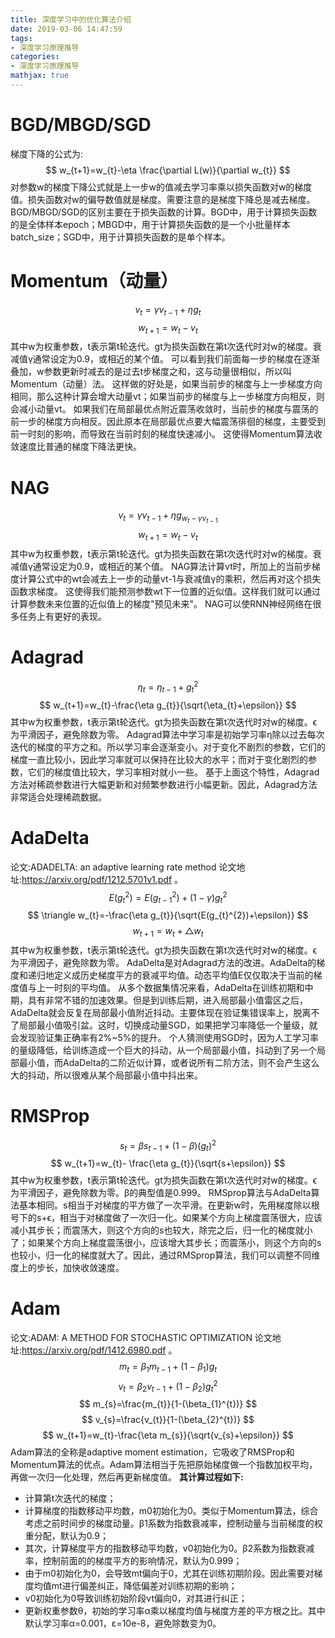 ```yaml
---
title: 深度学习中的优化算法介绍
date: 2019-03-06 14:47:59
tags:
- 深度学习原理推导
categories:
- 深度学习原理推导
mathjax: true
---
```


# BGD/MBGD/SGD
梯度下降的公式为:
$$
w_{t+1}=w_{t}-\eta \frac{\partial L(w)}{\partial w_{t}}
$$
对参数w的梯度下降公式就是上一步w的值减去学习率乘以损失函数对w的梯度值。损失函数对w的偏导数值就是梯度。需要注意的是梯度下降总是减去梯度。
BGD/MBGD/SGD的区别主要在于损失函数的计算。BGD中，用于计算损失函数的是全体样本epoch；MBGD中，用于计算损失函数的是一个小批量样本batch_size；SGD中，用于计算损失函数的是单个样本。
# Momentum（动量）
$$
v_{t}=\gamma v_{t-1}+\eta g_{t}
$$
$$
w_{t+1}=w_{t}-v_{t}
$$
其中w为权重参数，t表示第t轮迭代。gt为损失函数在第t次迭代时对w的梯度。衰减值γ通常设定为0.9，或相近的某个值。
可以看到我们前面每一步的梯度在逐渐叠加，w参数更新时减去的是过去t步梯度之和，这与动量很相似，所以叫Momentum（动量）法。
这样做的好处是，如果当前步的梯度与上一步梯度方向相同，那么这种计算会增大动量vt；如果当前步的梯度与上一步梯度方向相反，则会减小动量vt。
如果我们在局部最优点附近震荡收敛时，当前步的梯度与震荡的前一步的梯度方向相反。因此原本在局部最优点要大幅震荡徘徊的梯度，主要受到前一时刻的影响，而导致在当前时刻的梯度快速减小。 这使得Momentum算法收敛速度比普通的梯度下降法更快。
# NAG
$$
v_{t}=\gamma v_{t-1}+\eta g_{w_{t}-\gamma v_{t-1}}
$$
$$
w_{t+1}=w_{t}-v_{t}
$$
其中w为权重参数，t表示第t轮迭代。gt为损失函数在第t次迭代时对w的梯度。衰减值γ通常设定为0.9，或相近的某个值。
NAG算法计算vt时，所加上的当前步梯度计算公式中的wt会减去上一步的动量vt-1与衰减值γ的乘积，然后再对这个损失函数求梯度。
这使得我们能预测参数wt下一位置的近似值。这样我们就可以通过计算参数未来位置的近似值上的梯度"预见未来"。
NAG可以使RNN神经网络在很多任务上有更好的表现。
# Adagrad
$$
\eta_{t}=\eta_{t-1}+g_{t}^{2}
$$
$$
w_{t+1}=w_{t}-\frac{\eta g_{t}}{\sqrt{\eta_{t}+\epsilon}}
$$
其中w为权重参数，t表示第t轮迭代。gt为损失函数在第t次迭代时对w的梯度。ϵ为平滑因子，避免除数为零。
Adagrad算法中学习率是初始学习率η除以过去每次迭代的梯度的平方之和。所以学习率会逐渐变小。对于变化不剧烈的参数，它们的梯度一直比较小，因此学习率就可以保持在比较大的水平；而对于变化剧烈的参数，它们的梯度值比较大，学习率相对就小一些。
基于上面这个特性，Adagrad方法对稀疏参数进行大幅更新和对频繁参数进行小幅更新。因此，Adagrad方法非常适合处理稀疏数据。
# AdaDelta
论文:ADADELTA: an adaptive learning rate method
论文地址:https://arxiv.org/pdf/1212.5701v1.pdf 。
$$
E(g_{t}^{2})=E(g_{t-1}^{2})+(1-\gamma) g_{t}^{2}
$$
$$
\triangle w_{t}=-\frac{\eta g_{t}}{\sqrt{E(g_{t}^{2})+\epsilon}}
$$
$$
w_{t+1}=w_{t}+\triangle w_{t}
$$
其中w为权重参数，t表示第t轮迭代。gt为损失函数在第t次迭代时对w的梯度。ϵ为平滑因子，避免除数为零。
AdaDelta是对Adagrad方法的改进。AdaDelta的梯度和递归地定义成历史梯度平方的衰减平均值。动态平均值E仅仅取决于当前的梯度值与上一时刻的平均值。
从多个数据集情况来看，AdaDelta在训练初期和中期，具有非常不错的加速效果。但是到训练后期，进入局部最小值雷区之后，AdaDelta就会反复在局部最小值附近抖动。主要体现在验证集错误率上，脱离不了局部最小值吸引盆。这时，切换成动量SGD，如果把学习率降低一个量级，就会发现验证集正确率有2%~5%的提升。
个人猜测使用SGD时，因为人工学习率的量级降低，给训练造成一个巨大的抖动，从一个局部最小值，抖动到了另一个局部最小值，而AdaDelta的二阶近似计算，或者说所有二阶方法，则不会产生这么大的抖动，所以很难从某个局部最小值中抖出来。
# RMSProp
$$
s_{t}=\beta s_{t-1}+(1-\beta)(g_{t})^{2}
$$
$$
w_{t+1}=w_{t}- \frac{\eta g_{t}}{\sqrt{s+\epsilon}}
$$
其中w为权重参数，t表示第t轮迭代。gt为损失函数在第t次迭代时对w的梯度。ϵ为平滑因子，避免除数为零。β的典型值是0.999。
RMSprop算法与AdaDelta算法基本相同。s相当于对梯度的平方做了一次平滑。在更新w时，先用梯度除以根号下的s+ϵ，相当于对梯度做了一次归一化。如果某个方向上梯度震荡很大，应该减小其步长；而震荡大，则这个方向的s也较大，除完之后，归一化的梯度就小了；如果某个方向上梯度震荡很小，应该增大其步长；而震荡小，则这个方向的s也较小，归一化的梯度就大了。因此，通过RMSprop算法，我们可以调整不同维度上的步长，加快收敛速度。
# Adam
论文:ADAM: A METHOD FOR STOCHASTIC OPTIMIZATION
论文地址:https://arxiv.org/pdf/1412.6980.pdf 。
$$
m_{t}=\beta_{1} m_{t-1}+\left(1-\beta_{1}\right) g_{t}
$$
$$
v_{t}=\beta_{2} v_{t-1}+\left(1-\beta_{2}\right) g_{t}^{2}
$$
$$
m_{s}=\frac{m_{t}}{1-(\beta_{1}^{t})}
$$
$$
v_{s}=\frac{v_{t}}{1-(\beta_{2}^{t})}
$$
$$
w_{t+1}=w_{t}-\frac{\eta m_{s}}{\sqrt{v_{s}+\epsilon}} 
$$
Adam算法的全称是adaptive moment estimation，它吸收了RMSProp和Momentum算法的优点。Adam算法相当于先把原始梯度做一个指数加权平均，再做一次归一化处理，然后再更新梯度值。
**其计算过程如下:**
* 计算第t次迭代的梯度；
* 计算梯度的指数移动平均数，m0初始化为0。类似于Momentum算法，综合考虑之前时间步的梯度动量。β1系数为指数衰减率，控制动量与当前梯度的权重分配，默认为0.9；
* 其次，计算梯度平方的指数移动平均数，v0初始化为0。β2系数为指数衰减率，控制前面的的梯度平方的影响情况，默认为0.999；
* 由于m0初始化为0，会导致mt偏向于0，尤其在训练初期阶段。因此需要对梯度均值mt进行偏差纠正，降低偏差对训练初期的影响；
* v0初始化为0导致训练初始阶段vt偏向0，对其进行纠正；
* 更新权重参数θ，初始的学习率α乘以梯度均值与梯度方差的平方根之比。其中默认学习率α=0.001，ε=10e-8，避免除数变为0。